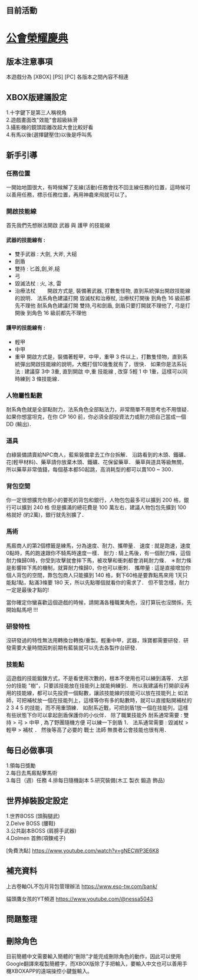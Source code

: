 ## 目前活動
# [公會榮耀慶典](Activities.md)
## 版本注意事項
本遊戲分為
[XBOX]
[PS]
[PC]
各版本之間內容不相連

## XBOX版建議設定
1.十字鍵下是第三人稱視角  
2.遊戲畫面改"效能"會超級絲滑  
3.攝影機的鏡頭距離改超大會比較好看  
4.有馬以後(選擇鍵壓住)以後是呼叫馬  


## 新手引導
### 任務位置
一開始地圖很大，有時候解了支線(活動)任務會找不回主線任務的位置，這時候可以善用任務，標示任務位置，再用神龕來飛就可以了。
### 開啟技能線
首先我們先想辦法開啟 武器 與 護甲 的技能線
#### 武器的技能線有 :
- 雙手武器 : 大劍, 大斧, 大槌
- 劍盾
- 雙持 : 匕首,劍,斧,槌
- 弓
- 毀滅法杖 : 火, 冰, 雷
- 治療法杖　　
開啟方式是, 裝備著武器, 打數隻怪物, 直到系統彈出開啟技能線的說明．
法系角色建議打開 毀滅杖和治療杖, 治療杖打開後 到角色 16 級前都先不理他
耐系角色建議打開 雙持,弓和劍盾, 劍盾只要打開就不理他了, 弓是打開後 到角色 16 級前都先不理他  

#### 護甲的技能線有 :
- 輕甲
- 中甲
- 重甲
開啟方式是，裝備著輕甲，中甲，重甲 3 件以上，打數隻怪物，直到系統彈出開啟技能線的說明，大概打個10幾隻就有了，很快．
如果你是法系玩法 : 建議穿 3中 3重, 直到開啟 中,重 技能線 , 改穿 5輕 1 中 1重，這樣可以同時練到 3 條技能線．

### 人物屬性點數
耐系角色就是全部點耐力，法系角色全部點法力，非常簡單不用思考也不用懷疑．
如果你想當坦克，在你 CP 160 前，你必須全部投資法力或耐力把自己當成一個 DD (輸出)．
### 道具
白綠裝備請賣給NPC商人，藍紫裝備拿去工作台拆解．
沿路看到的木頭、鐵礦、花(輕甲材料)、藥草請你放棄木頭、鐵礦、花保留藥草．
藥草與道具等級無關，所以藥草非常值錢，每個基本都50起跳，高消耗型的都可以賣100 ~ 300．
### 背包空間
你一定很想擴充你那小的要死的背包和銀行，人物包包最多可以擴到 200 格，銀行可以擴到 240 格
但是擴滿的總花費是 100 萬左右，建議人物包包先擴到 100 格就好 (約2萬)，銀行就先別擴了．
### 馬術
馬廄商人的第2個標籤是練馬，分為速度、耐力、攜帶量．
速度 : 就是跑速，速度0點時，馬的跑速跟你不騎馬時速度一樣．
耐力 : 騎上馬後，有一個耐力條，這個耐力條歸0時，你受到攻擊就會摔下馬，被攻擊和衝刺都會消耗耐力條．
＊耐力條是影響摔下馬的機制，就算耐力條歸0，你也可以衝刺．
攜帶量 : 這是直接增加你個人背包的空間，靠包包商人只能擴到 140 格，剩下60格是要靠點馬來用
1天只能點1點，點滿3條要 180 天，所以先點哪個就看你的需求了．
但不管怎樣，耐力一定是最後才點的!

當你確定你蠻喜歡這個遊戲的時候，請開滿各種職業角色，沒打算玩也沒關係，先開始點馬吧 !!!

### 研發特性
沒研發過的特性無法用轉換台轉換/重製。輕重中甲，武器，珠寶都需要研發．研發需要大量時間因刺前期有藍裝就可以先去各製作台研發．

### 技能點
這遊戲的技能鍛鍊方式，不是看使用次數的，根本不使用也可以練到滿等．
大部分的技能 "樹"，只要該技能放在技能列上就能夠練到．
所以我建議有打開卻沒再用的技能線，都可以先投資一個點數，讓該技能線的技能可以放在技能列上
如法師，可把補杖放一個在技能列上，這樣等你有多的點數時，就可以直接點開補杖的 2 3 4 5 的技能，而不用重頭練．
如耐系近戰，可把劍盾1放一個在技能列，這樣有些狀態下你可以拿起劍盾保護你的小伙伴．
除了職業技能外
耐系通常需要 : 雙持 > 弓 > 中甲 , 為了野團隨機方便 可以練一下劍盾 1．
法系通常需要 : 毀滅杖 > 輕甲 > 補杖 ．
然後等高了必要的 戰士 法師 無畏者公會技能也很有用．

## 每日必做事項
1.領每日獎勵  
2.每日去馬廄點擊馬術  
3.每日（週）任務
4.排每日隨機副本
5.研究裝備(木工 製衣 鍛造 飾品)


## 世界掉裝設定設定
1.世界BOSS (頭胸腿武)  
2.Delve BOSS (腰鞋)  
3.公共副本BOSS (肩膀手武器)  
4.Dolmen 首飾(項鍊戒子)  

[免費洗點]
https://www.youtube.com/watch?v=gNECWP3E6K8

## 補充資料
上古卷軸OL不包月背包管理辦法
https://www.eso-tw.com/bank/

貓頭鷹女孩的YT頻道
https://www.youtube.com/@nessa5043

## 問題整理
## 刪除角色
目前簡體中文需要輸入簡體的“刪除”才能完成刪除角色的動作，因此可以使用Google翻譯來複製簡體字，而XBOX版除了手把輸入，要輸入中文也可以善用手機XBOXAPP的遠端操控小鍵盤輸入。